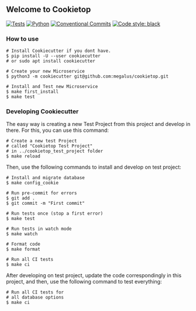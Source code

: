 ## Welcome to Cookietop

[![Tests](https://github.com/megalus/cookietop/workflows/tests/badge.svg)](https://github.com/megalus/cookietop/actions)
[![Python](https://img.shields.io/badge/python-3.7-green)](https://www.python.org)
[![Conventional Commits](https://img.shields.io/badge/Conventional%20Commits-1.0.0-yellow.svg)](https://conventionalcommits.org)
<a href="https://github.com/psf/black"><img alt="Code style: black"
src="https://img.shields.io/badge/code%20style-black-000000.svg"></a>

### How to use
```shell
# Install Cookiecutter if you dont have.
$ pip install -U --user cookiecutter
# or sudo apt install cookiecutter

# Create your new Microservice
$ python3 -m cookiecutter git@github.com:megalus/cookietop.git

# Install and Test new Microservice
$ make first_install
$ make test
```

### Developing Cookiecutter

The easy way is creating a new Test Project from this project and
develop in there. For this, you can use this command:

```shell
# Create a new test Project
# called "Cookietop Test Project"
# in ../cookietop_test_project folder
$ make reload
```

Then, use the following commands to install and develop on test
project:

```shell
# Install and migrate database
$ make config_cookie

# Run pre-commit for errors
$ git add .
$ git commit -m "First commit" 

# Run tests once (stop a first error)
$ make test

# Run tests in watch mode
$ make watch

# Format code
$ make format

# Run all CI tests
$ make ci

```

After developing on test project, update the code correspondingly in
this project, and then, use the following command to test everything:

```shell
# Run all CI tests for
# all database options
$ make ci
```

